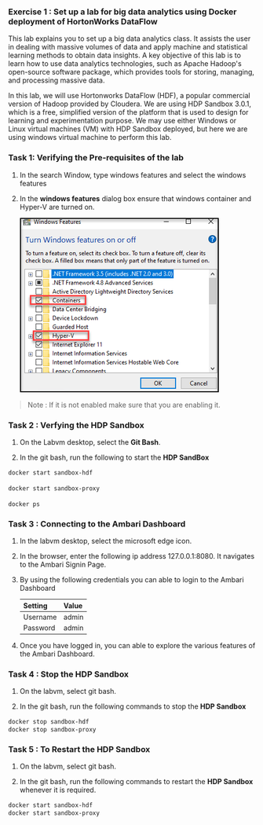 ### Exercise 1 : Set up a lab for big data analytics using Docker deployment of HortonWorks DataFlow

This lab explains you to set up a big data analytics class. It assists the user in dealing with massive volumes of data and apply machine and statistical learning methods to obtain data insights. A key objective of this lab is to learn how to use data analytics technologies, such as Apache Hadoop's open-source software package, which provides tools for storing, managing, and processing massive data.

In this lab, we will use Hortonworks DataFlow (HDF), a popular commercial version of Hadoop provided by Cloudera. We are using HDP Sandbox 3.0.1, which is a free, simplified version of the platform that is used to design for learning and experimentation purpose. We may use either Windows or Linux virtual machines (VM) with HDP Sandbox deployed, but here we are using windows virtual machine to perform this lab.

### Task 1: Verifying the Pre-requisites of the lab

1. In the search Window, type windows features and select the windows features

1. In the **windows features** dialog box ensure that windows container and Hyper-V are turned on.
 
    ![](Media/screenshot01.png)
    
  >Note : If it is not enabled make sure that you are enabling it.
    
### Task 2 : Verfying the HDP Sandbox

1. On the Labvm desktop, select the **Git Bash**.

1. In the git bash, run the following to start the **HDP SandBox**

```
docker start sandbox-hdf

docker start sandbox-proxy

docker ps
```
   
### Task 3 : Connecting to the Ambari Dashboard

1. In the labvm desktop, select the microsoft edge icon.

1. In the browser, enter the following ip address 127.0.0.1:8080. It navigates to the Ambari Signin Page.

1. By using the following credentials you can able to login to the Ambari Dashboard

   |Setting|Value|
   |------|-------|
   |Username| admin|
   |Password| admin|

1. Once you have logged in, you can able to explore the various features of the Ambari Dashboard.

### Task 4 : Stop the HDP Sandbox

1. On the labvm, select git bash.

1. In the git bash, run the following commands to stop the **HDP Sandbox**

```
docker stop sandbox-hdf
docker stop sandbox-proxy
```

### Task 5 : To Restart the HDP Sandbox

1. On the labvm, select git bash.

1. In the git bash, run the following commands to restart the **HDP Sandbox** whenever it is required.

```
docker start sandbox-hdf
docker start sandbox-proxy
```

 




     
